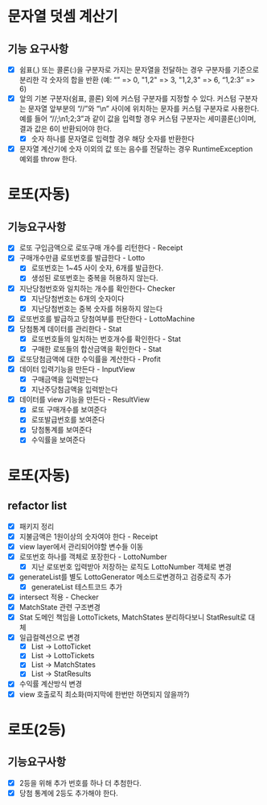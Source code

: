# 문자열 덧셈 계산기
## 기능 요구사항

* [x] 쉼표(,) 또는 콜론(:)을 구분자로 가지는 문자열을 전달하는 경우 구분자를 기준으로 분리한 각 숫자의 합을 반환 (예: “” => 0, "1,2" => 3, "1,2,3" => 6, “1,2:3” => 6)
* [x] 앞의 기본 구분자(쉼표, 콜론) 외에 커스텀 구분자를 지정할 수 있다. 커스텀 구분자는 문자열 앞부분의 “//”와 “\n” 사이에 위치하는 문자를 커스텀 구분자로 사용한다. 예를 들어 “//;\n1;2;3”과 같이 값을 입력할 경우 커스텀 구분자는 세미콜론(;)이며, 결과 값은 6이 반환되어야 한다.
  * [x] 숫자 하나를 문자열로 입력할 경우 해당 숫자를 반환한다
* [x] 문자열 계산기에 숫자 이외의 값 또는 음수를 전달하는 경우 RuntimeException 예외를 throw 한다.

# 로또(자동)
## 기능요구사항
* [x] 로또 구입금액으로 로또구매 개수를 리턴한다 - Receipt
* [x] 구매개수만큼 로또번호를 발급한다 - Lotto
  * [x] 로또번호는 1~45 사이 숫자, 6개를 발급한다.
  * [x] 생성된 로또번호는 중복을 허용하지 않는다.
* [x] 지난당첨번호와 일치하는 개수를 확인한다- Checker
  * [x] 지난당첨번호는 6개의 숫자이다
  * [x] 지난당첨번호는 중복 숫자를 허용하지 않는다
* [x] 로또번호를 발급하고 당첨여부를 판단한다 - LottoMachine
* [x] 당첨통계 데이터를 관리한다 - Stat
  * [x] 로또번호들의 일치하는 번호개수를 확인한다 - Stat
  * [x] 구매한 로또들의 합산금액을 확인한다 - Stat
* [x] 로또당첨금액에 대한 수익률을 계산한다 - Profit
* [x] 데이터 입력기능을 만든다 - InputView
  * [x] 구매금액을 입력받는다
  * [x] 지난주당첨금액을 입력받는다
* [x] 데이터를 view 기능을 만든다 - ResultView
  * [x] 로또 구매개수를 보여준다
  * [x] 로또발급번호를 보여준다
  * [x] 당첨통계를 보여준다
  * [x] 수익률을 보여준다

# 로또(자동)
## refactor list
* [x] 패키지 정리
* [x] 지불금액은 1원이상의 숫자여야 한다 - Receipt
* [x] view layer에서 관리되어야할 변수들 이동
* [x] 로또번호 하나를 객체로 포장한다 - LottoNumber
  * [x] 지난 로또번호 입력받아 저장하는 로직도 LottoNumber 객체로 변경
* [x] generateList를 별도 LottoGenerator 메소드로변경하고 검증로직 추가
  * [x] generateList 테스트코드 추가
* [x] intersect 적용 - Checker
* [x] MatchState 관련 구조변경
* [x] Stat 도메인 책임을 LottoTickets, MatchStates 분리하다보니 StatResult로 대체 
* [x] 일급컬렉션으로 변경
  * [x] List<LottoNumber> -> LottoTicket
  * [x] List<LottoTicket> -> LottoTickets
  * [x] List<MatchState> -> MatchStates
  * [x] List<StatResult> -> StatResults
* [x] 수익률 계산방식 변경
* [x] view 호출로직 최소화(마지막에 한번만 하면되지 않을까?)

# 로또(2등)
## 기능요구사항 
* [x] 2등을 위해 추가 번호를 하나 더 추첨한다.
* [x] 당첨 통계에 2등도 추가해야 한다.
